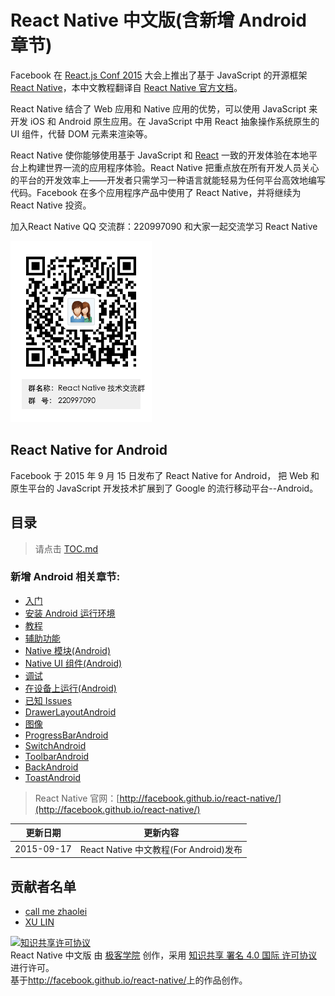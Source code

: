 # React Native 中文版(含新增 Android 章节)

Facebook 在 [React.js Conf 2015](http://conf.reactjs.com/) 大会上推出了基于 JavaScript 的开源框架 [React Native](http://facebook.github.io/react-native/)，本中文教程翻译自 [React Native 官方文档](http://facebook.github.io/react-native/docs/getting-started.html)。

React Native 结合了 Web 应用和 Native 应用的优势，可以使用 JavaScript 来开发 iOS 和 Android 原生应用。在 JavaScript 中用 React 抽象操作系统原生的 UI 组件，代替 DOM 元素来渲染等。

React Native 使你能够使用基于 JavaScript 和 [React](http://wiki.jikexueyuan.com/project/react/) 一致的开发体验在本地平台上构建世界一流的应用程序体验。React Native 把重点放在所有开发人员关心的平台的开发效率上——开发者只需学习一种语言就能轻易为任何平台高效地编写代码。Facebook 在多个应用程序产品中使用了 React Native，并将继续为 React Native 投资。    

加入React Native QQ 交流群：220997090 和大家一起交流学习 React Native      

![ReactNativeQQ](images/ReactNative技术交流群群二维码.png)

## **React Native for Android**

Facebook 于 2015 年 9 月 15 日发布了 React Native for Android， 把 Web 和原生平台的 JavaScript 开发技术扩展到了 Google 的流行移动平台--Android。

## 目录

>请点击 [TOC.md](TOC.md)

### 新增 Android 相关章节:

- [入门](GettingStarted.md)
- [安装 Android 运行环境](DevelopmentSetupAndroid.md)
- [教程](tutorial.md) 
- [辅助功能](Accessibility.md)
- [Native 模块(Android)](NativeModulesAndroid.md)
- [Native UI 组件(Android)](NativeComponentsAndroid.md)
- [调试](debugging.md)
- [在设备上运行(Android)](RunningOnDeviceAndroid.md)
- [已知 Issues](KnownIssues.md)
- [DrawerLayoutAndroid](DrawerLayoutAndroid.md)
- [图像](image.md)
- [ProgressBarAndroid](ProgressBarAndroid.md)
- [SwitchAndroid](SwitchAndroid.md)
- [ToolbarAndroid](ToolbarAndroid.md)
- [BackAndroid](backAndroid.md)
- [ToastAndroid](ToastAndroid.md)

> React Native 官网：[http://facebook.github.io/react-native/](http://facebook.github.io/react-native/)

|更新日期    |更新内容
|----------|--------------------
|2015-09-17|React Native 中文教程(For Android)发布

## 贡献者名单

- [call me zhaolei](https://github.com/wdxgtsh)
- [XU LIN](https://github.com/RadishLin)

<a rel="license" href="http://creativecommons.org/licenses/by/4.0/"><img alt="知识共享许可协议" style="border-width:0" src="https://i.creativecommons.org/l/by/4.0/88x31.png" /></a><br /><span xmlns:dct="http://purl.org/dc/terms/" property="dct:title">React Native 中文版</span> 由 <a xmlns:cc="http://creativecommons.org/ns#" href="http://wiki.jikexueyuan.com/project/react-native/" property="cc:attributionName" rel="cc:attributionURL">极客学院</a> 创作，采用 <a rel="license" href="http://creativecommons.org/licenses/by/4.0/">知识共享 署名 4.0 国际 许可协议</a>进行许可。<br />基于<a xmlns:dct="http://purl.org/dc/terms/" href="http://facebook.github.io/react-native/" rel="dct:source">http://facebook.github.io/react-native/</a>上的作品创作。
